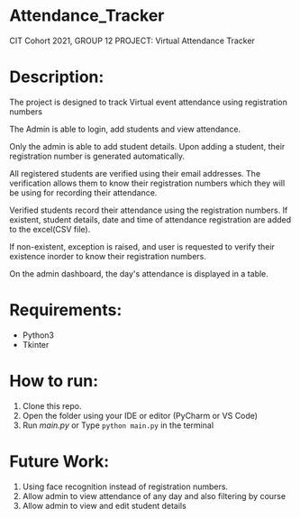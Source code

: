 # Attendance_Tracker 
CIT Cohort 2021, GROUP 12 PROJECT: Virtual Attendance Tracker

# Description:
The project is designed to track Virtual event attendance using registration numbers

The Admin is able to login, add students and view attendance.

Only the admin is able to add student details. Upon adding a student, their registration number is generated automatically.

All registered students are verified using their email addresses. The verification allows them to know their registration numbers which they will be using for recording their attendance.

Verified students record their attendance using the registration numbers. If existent, student details, date and time of attendance registration are added to the excel(CSV file).

If non-existent, exception is raised, and user is requested to verify their existence inorder to know their registration numbers.

On the admin dashboard, the day's attendance is displayed in a table.

# Requirements:
- Python3
- Tkinter

# How to run:
1. Clone this repo.
2. Open the folder using your IDE or editor (PyCharm or VS Code)
3. Run _main.py_ or Type `python main.py` in the terminal

# Future Work:
1. Using face recognition instead of registration numbers.
2. Allow admin to view attendance of any day and also filtering by course
3. Allow admin to view and edit student details
